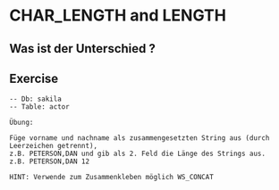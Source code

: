 # CHAR_LENGTH and LENGTH 

## Was ist der Unterschied ? 



## Exercise 

```
-- Db: sakila  
-- Table: actor 

Übung: 

Füge vorname und nachname als zusammengesetzten String aus (durch Leerzeichen getrennt),
z.B. PETERSON,DAN und gib als 2. Feld die Länge des Strings aus. 
z.B. PETERSON,DAN 12  

HINT: Verwende zum Zusammenkleben möglich WS_CONCAT 
```




